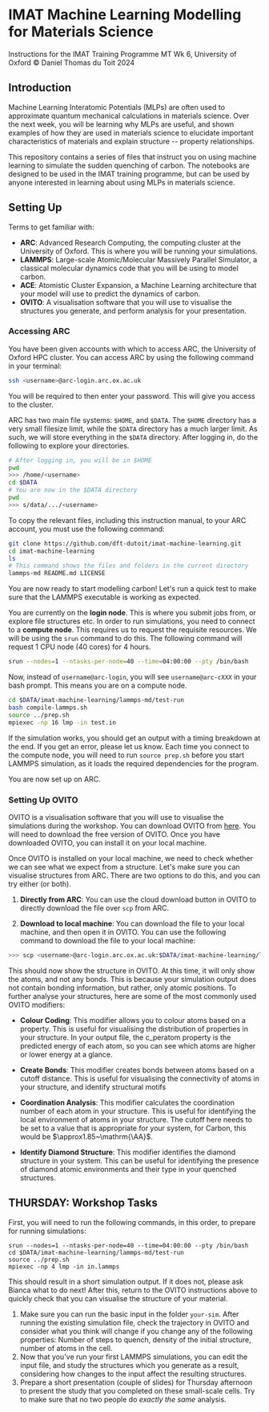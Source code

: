 # IMAT Machine Learning Modelling for Materials Science

 Instructions for the IMAT Training Programme MT Wk 6, University of Oxford
 &copy; Daniel Thomas du Toit 2024

## Introduction

Machine Learning Interatomic Potentials (MLPs) are often used to approximate quantum mechanical calculations in materials science. Over the next week, you will be learning why MLPs are useful, and shown examples of how they are used in materials science to elucidate important characteristics of materials and explain structure -- property relationships.

This repository contains a series of files that instruct you on using machine learning to simulate the sudden quenching of carbon. The notebooks are designed to be used in the IMAT training programme, but can be used by anyone interested in learning about using MLPs in materials science.

## Setting Up

Terms to get familiar with:
- **ARC**: Advanced Research Computing, the computing cluster at the University of Oxford. This is where you will be running your simulations.
- **LAMMPS**: Large-scale Atomic/Molecular Massively Parallel Simulator, a classical molecular dynamics code that you will be using to model carbon.
- **ACE**: Atomistic Cluster Expansion, a Machine Learning architecture that your model will use to predict the dynamics of carbon.
- **OVITO**: A visualisation software that you will use to visualise the structures you generate, and perform analysis for your presentation.

### Accessing ARC

You have been given accounts with which to access ARC, the University of Oxford HPC cluster. You can access ARC by using the following command in your terminal:
```bash
ssh <username>@arc-login.arc.ox.ac.uk
```
You will be required to then enter your password. This will give you access to the cluster.

ARC has two main file systems: `$HOME`, and `$DATA`. The `$HOME` directory has a very small filesize limit, while the `$DATA` directory has a much larger limit. As such, we will store everything in the `$DATA` directory. After logging in, do the following to explore your directories.

```bash
# After logging in, you will be in $HOME
pwd
>>> /home/<username>
cd $DATA
# You are now in the $DATA directory
pwd
>>> s/data/.../<username>
```

To copy the relevant files, including this instruction manual, to your ARC account, you must use the following command:
```bash
git clone https://github.com/dft-dutoit/imat-machine-learning.git
cd imat-machine-learning
ls
# This command shows the files and folders in the current directory
lammps-md README.md LICENSE
```

You are now ready to start modelling carbon! Let's run a quick test to make sure that the LAMMPS executable is working as expected.

You are currently on the **login node**. This is where you submit jobs from, or explore file structures etc. In order to run simulations, you need to connect to a **compute node**. This requires us to request the requisite resources. We will be using the `srun` command to do this. The following command will request 1 CPU node (40 cores) for 4 hours. 

```bash
srun --nodes=1 --ntasks-per-node=40 --time=04:00:00 --pty /bin/bash
```
Now, instead of `username@arc-login`, you will see `username@arc-cXXX` in your bash prompt. This means you are on a compute node.

```bash
cd $DATA/imat-machine-learning/lammps-md/test-run
bash compile-lammps.sh
source ../prep.sh
mpiexec -np 16 lmp -in test.in
```
If the simulation works, you should get an output with a timing breakdown at the end. If you get an error, please let us know. Each time you connect to the compute node, you will need to run `source prep.sh` before you start LAMMPS simulation, as it loads the required dependencies for the program.

You are now set up on ARC.

### Setting Up OVITO

OVITO is a visualisation software that you will use to visualise the simulations during the workshop. You can download OVITO from [here](https://www.ovito.org/download/). You will need to download the free version of OVITO. Once you have downloaded OVITO, you can install it on your local machine. 

Once OVITO is installed on your local machine, we need to check whether we can see what we expect from a structure. Let's make sure you can visualise structures from ARC. There are two options to do this, and you can try either (or both).

1. **Directly from ARC**: You can use the cloud download button in OVITO to directly download the file over `scp` from ARC.

2. **Download to local machine**: You can download the file to your local machine, and then open it in OVITO. You can use the following command to download the file to your local machine:
```bash
>>> scp <username>@arc-login.arc.ox.ac.uk:$DATA/imat-machine-learning/lammps-md/test-run/trajectory.dat .
```

This should now show the structure in OVITO. At this time, it will only show the atoms, and not any bonds. This is because your simulation output does not contain bonding information, but rather, only atomic positions. To further analyse your structures, here are some of the most commonly used OVITO modifiers:

- **Colour Coding**: This modifier allows you to colour atoms based on a property. This is useful for visualising the distribution of properties in your structure. In your output file, the c_peratom property is the predicted energy of each atom, so you can see which atoms are higher or lower energy at a glance.

- **Create Bonds**: This modifier creates bonds between atoms based on a cutoff distance. This is useful for visualising the connectivity of atoms in your structure, and identify structural motifs

- **Coordination Analysis**: This modifier calculates the coordination number of each atom in your structure. This is useful for identifying the local environment of atoms in your structure. The cutoff here needs to be set to a value that is appropriate for your system, for Carbon, this would be $\approx1.85~\mathrm{\AA}$. 

- **Identify Diamond Structure**: This modifier identifies the diamond structure in your system. This can be useful for identifying the presence of diamond atomic environments and their type in your quenched structures.

## THURSDAY: Workshop Tasks

First, you will need to run the following commands, in this order, to prepare for running simulations:

```
srun --nodes=1 --ntasks-per-node=40 --time=04:00:00 --pty /bin/bash
cd $DATA/imat-machine-learning/lammps-md/test-run
source ../prep.sh
mpiexec -np 4 lmp -in in.lammps
```
This should result in a short simulation output. If it does not, please ask Bianca what to do next! After this, return to the OVITO instructions above to quickly check that you can visualise the structure of your material.


1. Make sure you can run the basic input in the folder `your-sim`. After running the existing simulation file, check the trajectory in OVITO and consider what you think will change if you change any of the following properties: Number of steps to quench, density of the initial structure, number of atoms in the cell.
2. Now that you've run your first LAMMPS simulations, you can edit the input file, and study the structures which you generate as a result, considering how changes to the input affect the resulting structures.
3. Prepare a short presentation (couple of slides) for Thursday afternoon to present the study that you completed on these small-scale cells. Try to make sure that no two people do *exactly the same* analysis.
